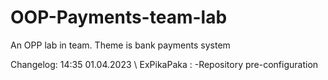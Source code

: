 # OOP-Payments-team-lab
An OPP lab in team. Theme is bank payments system

Changelog:
14:35 01.04.2023 \ ExPikaPaka : 
-Repository pre-configuration
